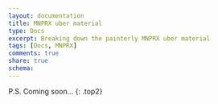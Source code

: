 ```yaml
---
layout: documentation
title: MNPRX uber material
type: Docs
excerpt: Breaking down the painterly MNPRX uber material
tags: [Docs, MNPRX]
comments: true
share: true
schema:
---
```



P.S. Coming soon...
{: .top2}
